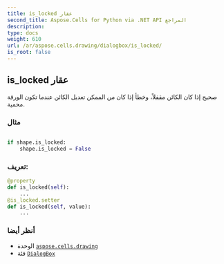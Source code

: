 ```yaml
---
title: is_locked عقار
second_title: Aspose.Cells for Python via .NET API المراجع
description:
type: docs
weight: 610
url: /ar/aspose.cells.drawing/dialogbox/is_locked/
is_root: false
---
```

##  is_locked عقار

صحيح إذا كان الكائن مقفلاً، وخطأ إذا كان من الممكن تعديل الكائن عندما تكون الورقة محمية.

###  مثال

```python

if shape.is_locked:
    shape.is_locked = False

```
###  تعريف:
```python
@property
def is_locked(self):
    ...
@is_locked.setter
def is_locked(self, value):
    ...
```

###  أنظر أيضا
* الوحدة [`aspose.cells.drawing`](../../)
* فئة [`DialogBox`](/cells/python-net/ar/aspose.cells.drawing/dialogbox)
